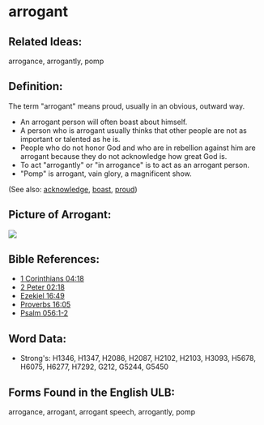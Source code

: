 # arrogant

## Related Ideas:

arrogance, arrogantly, pomp

## Definition:

The term "arrogant" means proud, usually in an obvious, outward way.

* An arrogant person will often boast about himself.
* A person who is arrogant usually thinks that other people are not as important or talented as he is.
* People who do not honor God and who are in rebellion against him are arrogant because they do not acknowledge how great God is.
* To act "arrogantly" or "in arrogance" is to act as an arrogant person.
* "Pomp" is arrogant, vain glory, a magnificent show.

(See also: [acknowledge](../other/acknowledge.md), [boast](../kt/boast.md), [proud](../other/proud.md))

## Picture of Arrogant:

<a href="https://content.bibletranslationtools.org/WycliffeAssociates/en_tw/raw/branch/master/PNGs/a/Arrogant_line.png"><img src="https://content.bibletranslationtools.org/WycliffeAssociates/en_tw/raw/branch/master/PNGs/a/Arrogant_line.png" ></a>

## Bible References:

* [1 Corinthians 04:18](rc://en/tn/help/1co/04/18)
* [2 Peter 02:18](rc://en/tn/help/2pe/02/18)
* [Ezekiel 16:49](rc://en/tn/help/ezk/16/49)
* [Proverbs 16:05](rc://en/tn/help/pro/16/05)
* [Psalm 056:1-2](rc://en/tn/help/psa/056/001)

## Word Data:

* Strong's: H1346, H1347, H2086, H2087, H2102, H2103, H3093, H5678, H6075, H6277, H7292, G212, G5244, G5450

## Forms Found in the English ULB:

arrogance, arrogant, arrogant speech, arrogantly, pomp

